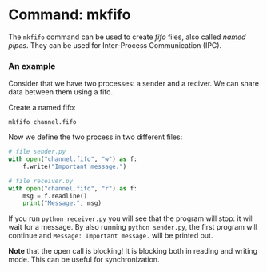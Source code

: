 # Command: mkfifo

The `mkfifo` command can be used to create *fifo* files, also called *named pipes*. They can be used for Inter-Process Communication (IPC).

### An example

Consider that we have two processes: a sender and a reciver. We can share data between them using a fifo.

Create a named fifo:

```shell
mkfifo channel.fifo
```

Now we define the two process in two different files:

```python
# file sender.py
with open("channel.fifo", "w") as f:
	f.write("Important message.")
```

```python
# file receiver.py
with open("channel.fifo", "r") as f:
	msg = f.readline()
	print("Message:", msg)
```

If you run `python receiver.py` you will see that the program will stop: it will wait for a message. By also running `python sender.py`, the first program will continue and `Message: Important message.` will be printed out.

**Note** that the open call is blocking! It is blocking both in reading and writing mode. This can be useful for synchronization.